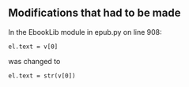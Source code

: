 ## Modifications that had to be made

In the EbookLib module in epub.py on line 908:
```
el.text = v[0]
```
was changed to
```
el.text = str(v[0])
```